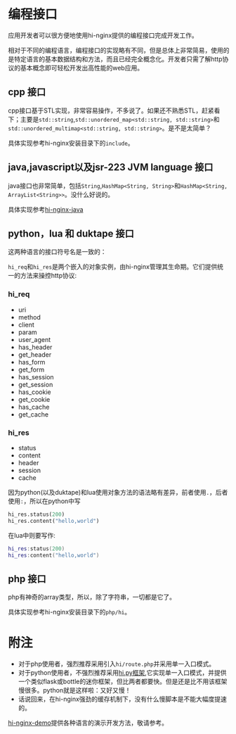 # 编程接口

应用开发者可以很方便地使用hi-nginx提供的编程接口完成开发工作。

相对于不同的编程语言，编程接口的实现略有不同，但是总体上非常简易，使用的是特定语言的基本数据结构和方法，而且已经完全概念化。开发者只需了解http协议的基本概念即可轻松开发出高性能的web应用。

## cpp 接口

cpp接口基于STL实现，非常容易操作，不多说了。如果还不熟悉STL，赶紧看下；主要是`std::string`,`std::unordered_map<std::string, std::string>`和`std::unordered_multimap<std::string, std::string>`。是不是太简单？

具体实现参考hi-nginx安装目录下的`include`。


## java,javascript以及jsr-223 JVM language 接口

java接口也非常简单，包括`String`,`HashMap<String, String>`和`HashMap<String, ArrayList<String>>`。没什么好说的。

具体实现参考[hi-nginx-java](https://github.com/webcpp/hi-nginx-java)

## python，lua 和 duktape 接口

这两种语言的接口符号名是一致的：

`hi_req`和`hi_res`是两个嵌入的对象实例，由hi-nginx管理其生命期。它们提供统一的方法来操控http协议:

### hi_req
- uri
- method
- client
- param
- user_agent
- has_header
- get_header
- has_form
- get_form
- has_session
- get_session
- has_cookie
- get_cookie
- has_cache
- get_cache
### hi_res
- status
- content
- header
- session
- cache

因为python(以及duktape)和lua使用对象方法的语法略有差异，前者使用`.`，后者使用`:`，所以在python中写

```python
hi_res.status(200)
hi_res.content("hello,world")

```

在lua中则要写作:

```lua
hi_res:status(200)
hi_res:content("hello,world")

```

## php 接口

php有神奇的array类型，所以，除了字符串，一切都是它了。

具体实现参考hi-nginx安装目录下的`php/hi`。


# 附注

- 对于php使用者，强烈推荐采用引入`hi/route.php`并采用单一入口模式。
- 对于python使用者，不强烈推荐采用[hi.py框架](https://github.com/webcpp/hi.py),它实现单一入口模式，并提供一个类似flask或bottle的迷你框架，但比两者都要快。但是还是比不用该框架慢很多。python就是这样啦：又好又慢！
- 话说回来，在hi-nginx强劲的缓存机制下，没有什么慢脚本是不能大幅度提速的。


[hi-nginx-demo](https://github.com/webcpp/hi-nginx-demo)提供各种语言的演示开发方法，敬请参考。

